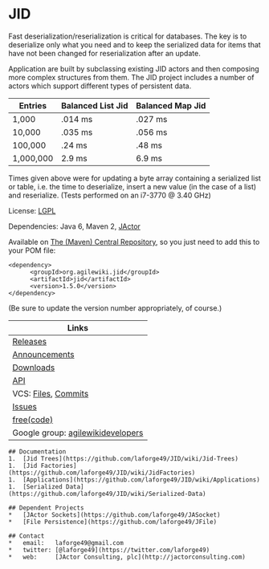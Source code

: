 # JID

Fast deserialization/reserialization is critical for databases. The key is to
deserialize only what you need and to keep the serialized data for items that have
not been changed for reserialization after an update.

Application are built by subclassing existing JID actors and then composing more
complex structures from them. The JID project includes a number of actors which
support different types of persistent data.

| Entries | Balanced List Jid | Balanced Map Jid |
| ------- | ----------------- | ---------------- |
| 1,000 | .014 ms | .027 ms |
| 10,000 | .035 ms | .056 ms |
| 100,000 | .24 ms | .48 ms |
| 1,000,000 | 2.9 ms | 6.9 ms |

Times given above were for updating a byte array containing a serialized list or table,
i.e. the time to deserialize, insert a new value (in the case of a list) and reserialize.
(Tests performed on an i7-3770 @ 3.40 GHz)

License: [LGPL](http://www.gnu.org/licenses/lgpl-2.1.txt)

Dependencies: Java 6, Maven 2, [JActor](https://github.com/laforge49/JActor)

Available on [The (Maven) Central Repository](http://search.maven.org/#search|ga|1|org.agilewiki),
so you just need to add this to your POM file:
```
<dependency>
      <groupId>org.agilewiki.jid</groupId>
      <artifactId>jid</artifactId>
      <version>1.5.0</version>
</dependency>
```
(Be sure to update the version number appropriately, of course.)

| Links |
| --------------- |
| [Releases](https://freecode.com/projects/jid/releases) |
| [Announcements](https://freecode.com/projects/jid/announcements) |
| [Downloads](https://sourceforge.net/projects/jactor/files/) |
| [API](http://jactor.sourceforge.net/) |
| VCS: [Files](https://github.com/laforge49/JID/), [Commits](https://github.com/laforge49/JID/commits/master) |
| [Issues](https://github.com/laforge49/JID/issues/) |
| [free(code)](http://freecode.com/projects/jid/) |
| Google group: [agilewikidevelopers](http://groups.google.com/group/agilewikidevelopers/) |
```
## Documentation
1.  [Jid Trees](https://github.com/laforge49/JID/wiki/Jid-Trees)
1.  [Jid Factories](https://github.com/laforge49/JID/wiki/JidFactories)
1.  [Applications](https://github.com/laforge49/JID/wiki/Applications)
1.  [Serialized Data](https://github.com/laforge49/JID/wiki/Serialized-Data)

## Dependent Projects
*   [JActor Sockets](https://github.com/laforge49/JASocket)
*   [File Persistence](https://github.com/laforge49/JFile)

## Contact
*   email:   laforge49@gmail.com
*   twitter: [@laforge49](https://twitter.com/laforge49)
*   web:     [JActor Consulting, plc](http://jactorconsulting.com)
